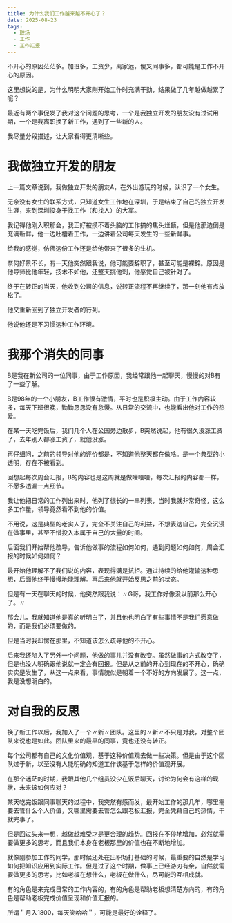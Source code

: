 ```yaml
---
title: 为什么我们工作越来越不开心了？
date: 2025-08-23
tags:
  - 职场
  - 工作
  - 工作汇报
---
```


不开心的原因茫茫多。加班多，工资少，离家远，傻叉同事多，都可能是工作不开心的原因。

这里想说的是，为什么明明大家刚开始工作时充满干劲，结果做了几年越做越累了呢？

最近有两个事促发了我对这个问题的思考，一个是我独立开发的朋友没有过试用期，一个是我离职换了新工作，遇到了一些新的人。

我尽量分段描述，让大家看得更清晰些。

# 我做独立开发的朋友

上一篇文章说到，我做独立开发的朋友A，在外出游玩的时候，认识了一个女生。

无奈没有女生的联系方式，只知道女生工作地在深圳，于是结束了自己的独立开发生涯，来到深圳投身于找工作（和找人）的大军。

我记得他刚入职那会，我正好被摸不着头脑的工作搞的焦头烂额，但是他那边倒是充满新鲜，他一边吐槽着工作，一边讲着公司每天发生的一些新鲜事。

给我的感觉，仿佛这份工作还是给他带来了很多的生机。

奈何好景不长，有一天他突然跟我说，他可能要辞职了，甚至可能是裸辞。原因是他导师比他年轻，技术不如他，还整天挑他刺，他感觉自己被针对了。

终于在转正的当天，他收到公司的信息，说转正流程不再继续了，那一刻他有点放松了。

他又重新回到了独立开发者的行列。

他说他还是不习惯这种工作环境。

# 我那个消失的同事

B是我在新公司的一位同事，由于工作原因，我经常跟他一起聊天，慢慢的对B有了一些了解。

B是98年的一个小朋友，B工作很有激情，平时也是积极主动。由于工作内容较多，每天下班很晚，勤勤恳恳没有怠慢。从日常的交流中，也能看出他对工作的热爱。

在某一天吃完饭后，我们几个人在公园旁边散步，B突然说起，他有很久没涨工资了，去年别人都涨工资了，就他没涨。

再仔细问，之前的领导对他的评价都是，不知道他整天都在做啥。是一个典型的小透明，存在不被看到。

回想起每次周会汇报，B的内容也是这周就是做啥啥啥，每次汇报的内容都一样，不愿多透漏一点细节。

我让他把日常的工作列出来时，他列了很长的一串列表，当时我就非常奇怪，这么多工作量，领导竟然看不到他的价值。

不用说，这是典型的老实人了，完全不关注自己的利益，不想表达自己，完全沉浸在做事里，甚至不惜投入本属于自己的大量的时间。

后面我们开始帮他疏导，告诉他做事的流程如何如何，遇到问题如何如何，周会汇报的时候如何如何？

最开始他理解不了我们说的内容，表现得满是抗拒。通过持续的给他灌输这种思想，后面他终于慢慢地能理解。再后来他就开始反思之前的状态。

但是有一天在聊天的时候，他突然跟我说：〃G哥，我工作好像没以前那么开心了。〃

那会儿，我就知道他是真的听明白了，并且他也明白了有些事情不是我们愿意做的，而是我们必须要做的。

但是当时我却愣在那里，不知道该怎么疏导他的不开心。

后来我还陷入了另外一个问题，他做的事儿并没有改变。虽然做事的方式改变了，但是也没人明确跟他说就一定会有回报。但是从之前的开心到现在的不开心，确确实实是发生了，从这一点来看，事情貌似是朝着一个不好的方向发展了。这一点，我是没想明白的。

# 对自我的反思

换了新工作以后，我加入了一个〃新〃团队。这里的〃新〃不只是对我，对整个团队来说也是如此。团队里来的最早的同事，竟也还没有转正。

每个公司都有自己的文化价值观，基于这种价值观去做一些决策。但是由于这个团队过于新，以至没有人能明确的知道工作该基于怎样的价值观开展。

在那个迷茫的时期，我跟其他几个组员没少在饭后聊天，讨论为何会有这样的现状，未来该如何应对？

某天吃完饭跟同事聊天的过程中，我突然有感而发，最开始工作的那几年，哪里需要去管什么个人价值，又哪里需要去管怎么跟老板汇报，完全凭藉自己的热情，干就完事了。

但是回过头来一想，越做越难受才是更合理的趋势。回报在不停地增加，必然就需要做更多的思考，而且我们本身在老板那里的价值也在不断地增加。

就像刚参加工作的同学，那时候还处在出职场打基础的时候，最重要的自然是学习如何把知识应用到实际工作。但是过了这个时期，做事上已经游刃有余，自然就需要做更多的思考，比如老板在想什么，老板在做什么，尽可能的互相成就。

有的角色是来完成日常的工作内容的，有的角色是帮助老板想清楚方向的，有的角色是帮助老板完成价值呈现和价值汇报的。

所谓＂月入1800，每天笑哈哈＂，可能是最好的诠释了。

